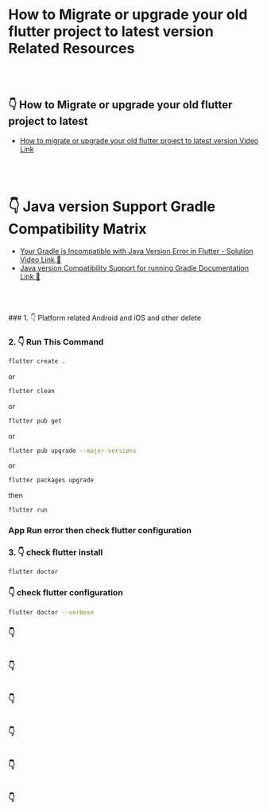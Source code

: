 # How to Migrate or upgrade your old flutter project to latest version Related Resources

<br/>
<br/>

## 👇 How to Migrate or upgrade your old flutter project to latest

- [How to migrate or upgrade your old flutter project to latest version Video Link](https://youtu.be/Qv2zsEZtkEs?si=sFr6AfoSukx6e4U6)

<br/>
<br/>

# 👇 Java version Support Gradle Compatibility Matrix

- [Your Gradle is Incompatible with Java Version Error in Flutter - Solution Video Link 🔗](https://www.youtube.com/watch?v=crLWbmce6Co)
- [Java version Compatibility Support for running Gradle Documentation Link 🔗](https://docs.gradle.org/current/userguide/compatibility.html)

<br/>
<br/>
<br/>
### 1. 👇 Platform related Android and iOS and other delete

### 2. 👇 Run This Command

```sh
flutter create .
```

or

```sh
flutter clean
```

or

```sh
flutter pub get
```

or

```sh
flutter pub upgrade --major-versions
```

or

```sh
flutter packages upgrade
```

then

```sh
flutter run
```

### App Run error then check flutter configuration

### 3. 👇 check flutter install

```sh
flutter doctor
```

### 👇 check flutter configuration

```sh
flutter doctor --verbose
```

### 👇

```sh

```

### 👇

```sh

```

### 👇

```sh

```

### 👇

```sh

```

### 👇

```sh

```

### 👇

```sh

```

